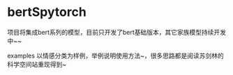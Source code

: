 # bertSpytorch

项目将集成bert系列的模型，目前只开发了bert基础版本，其它家族模型持续开发中~~

examples
以情感分类为样例，举例说明使用方法~，很多思路都是阅读苏剑林的科学空间站重现得到~
